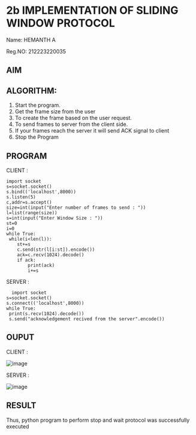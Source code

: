 # 2b IMPLEMENTATION OF SLIDING WINDOW PROTOCOL
Name: HEMANTH A

Reg.NO: 212223220035

## AIM
## ALGORITHM:
1. Start the program.
2. Get the frame size from the user
3. To create the frame based on the user request.
4. To send frames to server from the client side.
5. If your frames reach the server it will send ACK signal to client
6. Stop the Program
## PROGRAM

CLIENT :
```
import socket
s=socket.socket()
s.bind(('localhost',8000))
s.listen(5)
c,addr=s.accept()
size=int(input("Enter number of frames to send : "))
l=list(range(size))
s=int(input("Enter Window Size : "))
st=0
i=0
while True:
 while(i<len(l)):
    st+=s
    c.send(str(l[i:st]).encode())
    ack=c.recv(1024).decode()
    if ack:
        print(ack)
        i+=s
```
SERVER :
```
  import socket
s=socket.socket()
s.connect(('localhost',8000))
while True:
 print(s.recv(1024).decode())
 s.send("acknowledgement recived from the server".encode())
```


## OUPUT

CLIENT :

![image](https://github.com/Hemanthreddy0321/2b_SLIDING_WINDOW_PROTOCOL/assets/150005937/644ba130-7b1a-4982-bef6-f8194c75c95f)


SERVER  :

![image](https://github.com/Hemanthreddy0321/2b_SLIDING_WINDOW_PROTOCOL/assets/150005937/81aa6d8e-b674-4cdd-9d13-a75f169c9bf7)



## RESULT
Thus, python program to perform stop and wait protocol was successfully executed
